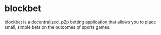 # blockbet

blockbet is a decentralized, p2p betting application that allows you to place small, simple bets on the outcomes of sports games.
